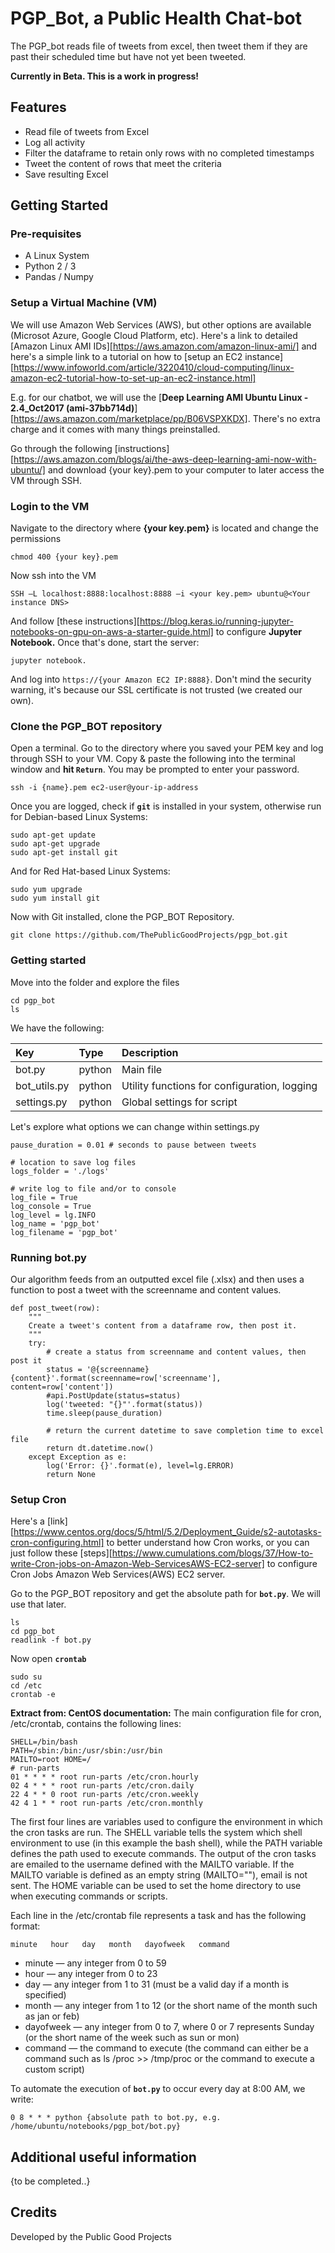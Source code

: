# PGP_Bot, a Public Health Chat-bot #

The PGP_bot reads file of tweets from excel, then tweet them if they are past their scheduled time but have not yet been tweeted.

**Currently in Beta. This is a work in progress!**

## Features ##

- Read file of tweets from Excel
- Log all activity
- Filter the dataframe to retain only rows with no completed timestamps
- Tweet the content of rows that meet the criteria
- Save resulting Excel

## Getting Started ##

### Pre-requisites ###

- A Linux System
- Python 2 / 3
- Pandas / Numpy

### Setup a Virtual Machine (VM) ###
We will use Amazon Web Services (AWS), but other options are available (Microsot Azure, Google Cloud Platform, etc). 
Here's a link to detailed [Amazon Linux AMI IDs][https://aws.amazon.com/amazon-linux-ami/] and here's a simple link to a tutorial on how to [setup an EC2 instance][https://www.infoworld.com/article/3220410/cloud-computing/linux-amazon-ec2-tutorial-how-to-set-up-an-ec2-instance.html]

E.g. for our chatbot, we will use the [**Deep Learning AMI Ubuntu Linux - 2.4_Oct2017 (ami-37bb714d)**][https://aws.amazon.com/marketplace/pp/B06VSPXKDX]. There's no extra charge and it comes with many things preinstalled.

Go through the following [instructions][https://aws.amazon.com/blogs/ai/the-aws-deep-learning-ami-now-with-ubuntu/] and download {your key}.pem to your computer to later access the VM through SSH. 

### Login to the VM ###

Navigate to the directory where **{your key.pem}** is located and change the permissions 

```
chmod 400 {your key}.pem
```

Now ssh into the VM

```
SSH –L localhost:8888:localhost:8888 –i <your key.pem> ubuntu@<Your instance DNS>
```

And follow [these instructions][https://blog.keras.io/running-jupyter-notebooks-on-gpu-on-aws-a-starter-guide.html] to configure **Jupyter Notebook.** Once that's done, start the server:

```
jupyter notebook.
```

And log into ```https://{your Amazon EC2 IP:8888}```. Don't mind the security warning, it's because our SSL certificate is not trusted (we created our own).

### Clone the PGP_BOT repository ###
Open a terminal. Go to the directory where you saved your PEM key and log through SSH to your VM. Copy & paste the following into the terminal window and **hit `Return`**. You may be prompted to enter your password.

```
ssh -i {name}.pem ec2-user@your-ip-address
```

Once you are logged, check if **`git`** is installed in your system, otherwise run for Debian-based Linux Systems:

```
sudo apt-get update
sudo apt-get upgrade
sudo apt-get install git
```

And for Red Hat-based Linux Systems:

```
sudo yum upgrade
sudo yum install git
```

Now with Git installed, clone the PGP_BOT Repository.

```
git clone https://github.com/ThePublicGoodProjects/pgp_bot.git
```

### Getting started ###

Move into the folder and explore the files
```
cd pgp_bot
ls
```

We have the following:

Key       | Type    | Description
:-------- | :------ | :---------------------------------------------------------------------------------------------------------
bot.py  | python  | Main file
bot_utils.py   | python  | Utility functions for configuration, logging
settings.py   | python | Global settings for script

Let's explore what options we can change within settings.py

```
pause_duration = 0.01 # seconds to pause between tweets

# location to save log files
logs_folder = './logs'

# write log to file and/or to console
log_file = True
log_console = True
log_level = lg.INFO
log_name = 'pgp_bot'
log_filename = 'pgp_bot'
```

### Running bot.py ###

Our algorithm feeds from an outputted excel file (.xlsx) and then uses a function to post a tweet with the screenname and content values. 

```
def post_tweet(row):
    """
    Create a tweet's content from a dataframe row, then post it.
    """
    try:
        # create a status from screenname and content values, then post it
        status = '@{screenname} {content}'.format(screenname=row['screenname'], content=row['content'])
        #api.PostUpdate(status=status)
        log('tweeted: "{}"'.format(status))
        time.sleep(pause_duration)

        # return the current datetime to save completion time to excel file
        return dt.datetime.now()
    except Exception as e:
        log('Error: {}'.format(e), level=lg.ERROR)
        return None
```

### Setup Cron ###

Here's a [link][https://www.centos.org/docs/5/html/5.2/Deployment_Guide/s2-autotasks-cron-configuring.html] to better understand how Cron works, or you can just follow these [steps][https://www.cumulations.com/blogs/37/How-to-write-Cron-jobs-on-Amazon-Web-ServicesAWS-EC2-server] to configure Cron Jobs Amazon Web Services(AWS) EC2 server.

Go to the PGP_BOT repository and get the absolute path for **`bot.py`**. We will use that later.

```
ls
cd pgp_bot
readlink -f bot.py
```

Now open **`crontab`**

```
sudo su
cd /etc
crontab -e
```

**Extract from: CentOS documentation:**
The main configuration file for cron, /etc/crontab, contains the following lines:

```
SHELL=/bin/bash 
PATH=/sbin:/bin:/usr/sbin:/usr/bin 
MAILTO=root HOME=/  
# run-parts 
01 * * * * root run-parts /etc/cron.hourly 
02 4 * * * root run-parts /etc/cron.daily 
22 4 * * 0 root run-parts /etc/cron.weekly 
42 4 1 * * root run-parts /etc/cron.monthly
```

The first four lines are variables used to configure the environment in which the cron tasks are run. The SHELL variable tells the system which shell environment to use (in this example the bash shell), while the PATH variable defines the path used to execute commands. The output of the cron tasks are emailed to the username defined with the MAILTO variable. If the MAILTO variable is defined as an empty string (MAILTO=""), email is not sent. The HOME variable can be used to set the home directory to use when executing commands or scripts.

Each line in the /etc/crontab file represents a task and has the following format:

```
minute   hour   day   month   dayofweek   command
```

- minute — any integer from 0 to 59
- hour — any integer from 0 to 23
- day — any integer from 1 to 31 (must be a valid day if a month is specified)
- month — any integer from 1 to 12 (or the short name of the month such as jan or feb)
- dayofweek — any integer from 0 to 7, where 0 or 7 represents Sunday (or the short name of the week such as sun or mon)
- command — the command to execute (the command can either be a command such as ls /proc >> /tmp/proc or the command to execute a custom script)

To automate the execution of **`bot.py`** to occur every day at 8:00 AM, we write:

```
0 8 * * * python {absolute path to bot.py, e.g. /home/ubuntu/notebooks/pgp_bot/bot.py} 
```

## Additional useful information ##

{to be completed..}

## Credits ##

Developed by the Public Good Projects
